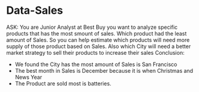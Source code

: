 # Data-Sales
ASK:
You are Junior Analyst at Best Buy you want to analyze specific products that has the most smount of sales. Which product had the least amount of Sales. So you can help estimate which products will need more supply of those product based on Sales. Also which City will need a better market strategy to sell their products to increase their sales
Conclusion:
- We found the City has the most amount of Sales is San Francisco
- The best month in Sales is December because it is when Christmas and News Year
- The Product are sold most is batteries.
